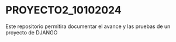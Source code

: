 # PROYECTO2_10102024
Este repositorio permitira documentar el avance y las pruebas de un proyecto de DJANGO
